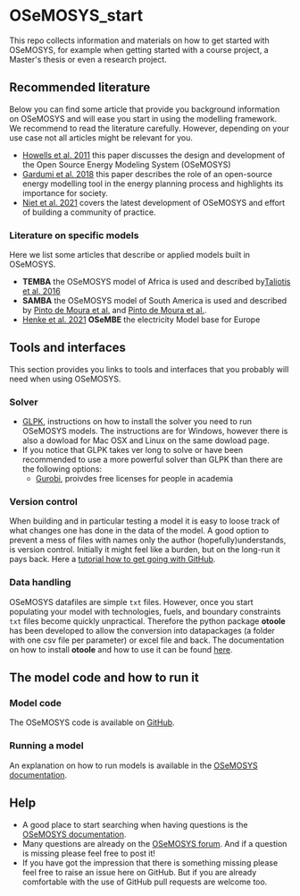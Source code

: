 # OSeMOSYS_start
This repo collects information and materials on how to get started with OSeMOSYS, for example when getting started with a course project, a Master's thesis or even a research project.

## Recommended literature
Below you can find some article that provide you background information on OSeMOSYS and will ease you start in using the modelling framework. We recommend to read the literature carefully. However, depending on your use case not all articles might be relevant for you.
- [Howells et al. 2011](https://doi.org/10.1016/j.enpol.2011.06.033) this paper discusses the design and development of the Open Source Energy Modeling System (OSeMOSYS)
- [Gardumi et al. 2018](https://doi.org/10.1016/j.esr.2018.03.005) this paper describes the role of an open-source energy modelling tool in the energy planning process and highlights its importance for society.
- [Niet et al. 2021](https://doi.org/10.1016/j.esr.2021.100650) covers the latest development of OSeMOSYS and effort of building a community of practice.
### Literature on specific models
Here we list some articles that describe or applied models built in OSeMOSYS.
- **TEMBA** the OSeMOSYS model of Africa is used and described by[Taliotis et al. 2016](https://doi.org/10.1016/j.esd.2015.12.001) 
- **SAMBA** the OSeMOSYS model of South America is used and described by [Pinto de Moura et al.](https://doi.org/10.1016/j.esr.2017.06.002) and [Pinto de Moura et al.](https://doi.org/10.1016/j.enpol.2018.01.045).
- [Henke et al. 2021](https://doi.org/10.1016/j.energy.2021.121973) **OSeMBE** the electricity Model base for Europe

## Tools and interfaces
This section provides you links to tools and interfaces that you probably will need when using OSeMOSYS.
### Solver
- [GLPK](http://www.osemosys.org/uploads/1/8/5/0/18504136/glpk_installation_guide_for_windows10_-_201702.pdf), instructions on how to install the solver you need to run OSeMOSYS models. The instructions are for Windows, however there is also a dowload for Mac OSX and Linux on the same dowload page.
- If you notice that GLPK takes ver long to solve or have been recommended to use a more powerful solver than GLPK than there are the following options:
  - [Gurobi](https://www.gurobi.com/), proivdes free licenses for people in academia
### Version control
When building and in particular testing a model it is easy to loose track of what changes one has done in the data of the model. A good option to prevent a mess of files with names only the author (hopefully)understands, is version control. Initially it might feel like a burden, but on the long-run it pays back. Here a [tutorial how to get going with GitHub](https://coderefinery.github.io/git-intro/).
### Data handling
OSeMOSYS datafiles are simple `txt` files. However, once you start populating your model with technologies, fuels, and boundary constraints `txt` files become quickly unpractical. Therefore the python package **otoole** has been developed to allow the conversion into datapackages (a folder with one csv file per parameter) or excel file and back.
The documentation on how to install **otoole** and how to use it can be found [here](https://otoole.readthedocs.io/en/latest/).

## The model code and how to run it
### Model code
The OSeMOSYS code is available on [GitHub](https://github.com/OSeMOSYS/OSeMOSYS_GNU_MathProg/tree/master/src).
### Running a model
An explanation on how to run models is available in the [OSeMOSYS documentation](https://osemosys.readthedocs.io/en/latest/manual/Create%20a%20model%20in%20OSeMOSYS.html#how-to-run-osemosys-using-a-macos-operating-system).

## Help
- A good place to start searching when having questions is the [OSeMOSYS documentation](https://osemosys.readthedocs.io/en/latest/index.html).
- Many questions are already on the [OSeMOSYS forum](https://groups.google.com/g/osemosys). And if a question is missing please feel free to post it!
- If you have got the impression that there is something missing please feel free to raise an issue here on GitHub. But if you are already comfortable with the use of GitHub pull requests are welcome too.